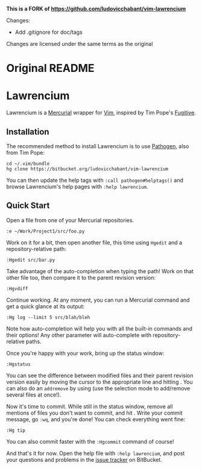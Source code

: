 **This is a FORK of https://github.com/ludovicchabant/vim-lawrencium**

Changes:

- Add .gitignore for doc/tags

Changes are licensed under the same terms as the original

# Original README

Lawrencium
==========

Lawrencium is a [Mercurial][] wrapper for [Vim][], inspired by Tim Pope's [Fugitive][].


Installation
------------

The recommended method to install Lawrencium is to use [Pathogen][], also from Tim Pope:

    cd ~/.vim/bundle
    hg clone https://bitbucket.org/ludovicchabant/vim-lawrencium

You can then update the help tags with `:call pathogen#helptags()` and browse Lawrencium's help pages with `:help lawrencium`.


Quick Start
-----------

Open a file from one of your Mercurial repositories.

    :e ~/Work/Project1/src/foo.py

Work on it for a bit, then open another file, this time using `Hgedit` and a
repository-relative path:

    :Hgedit src/bar.py

Take advantage of the auto-completion when typing the path! Work on that 
other file too, then compare it to the parent revision version:

    :Hgvdiff

Continue working. At any moment, you can run a Mercurial command and get a
quick glance at its output:

    :Hg log --limit 5 src/blah/bleh

Note how auto-completion will help you with all the built-in commands and
their options! Any other parameter will auto-complete with repository-relative
paths.

Once you're happy with your work, bring up the status window:

    :Hgstatus

You can see the difference between modified files and their parent revision
version easily by moving the cursor to the appropriate line and hitting 
<C-V>. You can also do an `addremove` by using <C-A> (use the selection mode
to add/remove several files at once!).

Now it's time to commit. While still in the status window, remove all mentions
of files you don't want to commit, and hit <C-S>. Write your commit message,
go `:wq`, and you're done! You can check everything went fine:

    :Hg tip

You can also commit faster with the `:Hgcommit` command of course!

And that's it for now. Open the help file with `:help lawrencium`, and post
your questions and problems in the [issue tracker][1] on BitBucket.


  [mercurial]: http://hg-scm.com
  [vim]: http://www.vim.org
  [fugitive]: https://github.com/tpope/vim-fugitive
  [pathogen]: https://github.com/tpope/vim-pathogen
  [1]: https://bitbucket.org/ludovicchabant/vim-lawrencium/issues

